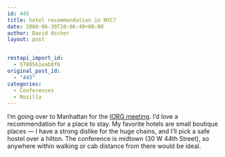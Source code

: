 ```yaml
---
id: 445
title: hotel recommendation in NYC?
date: 2008-06-30T20:06:49+00:00
author: David Ascher
layout: post


restapi_import_id:
  - 5780561eab8f6
original_post_id:
  - "445"
categories:
  - Conferences
  - Mozilla
---
```

I&#8217;m going over to Manhattan for the [IORG meeting](http://www.iorgforum.org/IORGConference.htm). I&#8217;d love a recommendation for a place to stay. My favorite hotels are small boutique places &#8212; I have a strong dislike for the huge chains, and I&#8217;ll pick a safe hostel over a hilton. The conference is midtown (30 W 44th Street), so anywhere within walking or cab distance from there would be ideal.